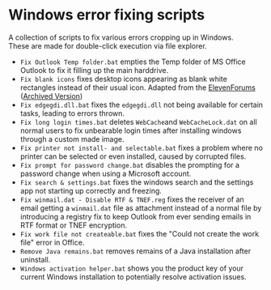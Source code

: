 # Windows error fixing scripts
A collection of scripts to fix various errors cropping up in Windows.\
These are made for double-click execution via file explorer.

* `Fix Outlook Temp folder.bat` empties the Temp folder of MS Office Outlook to fix it filling up the main harddrive.
* `Fix blank icons` fixes desktop icons appearing as blank white rectangles instead of their usual icon. Adapted from the [ElevenForums](https://www.elevenforum.com/t/rebuild-icon-cache-in-windows-11.2049/) ([Archived Version](https://web.archive.org/web/20211017173532/https://www.elevenforum.com/t/rebuild-icon-cache-in-windows-11.2049/))
* `Fix edgegdi.dll.bat` fixes the `edgegdi.dll` not being available for certain tasks, leading to errors thrown.
* `Fix long login times.bat` deletes `WebCache`and `WebCacheLock.dat` on all normal users to fix unbearable login times after installing windows through a custom made image.
* `Fix printer not install- and selectable.bat` fixes a problem where no printer can be selected or even installed, caused by corrupted files.
* `Fix prompt for password change.bat` disables the prompting for a password change when using a Microsoft account.
* `Fix search & settings.bat` fixes the windows search and the settings app not starting up correctly and freezing.
* `Fix winmail.dat - Disable RTF & TNEF.reg` fixes the receiver of an email getting a `winmail.dat` file as attachment instead of a normal file by introducing a registry fix to keep Outlook from ever sending emails in RTF format or TNEF encryption.
* `Fix work file not createable.bat` fixes the "Could not create the work file" error in Office.
* `Remove Java remains.bat` removes remains of a Java installation after uninstall.
* `Windows activation helper.bat` shows you the product key of your current Windows installation to potentially resolve activation issues.